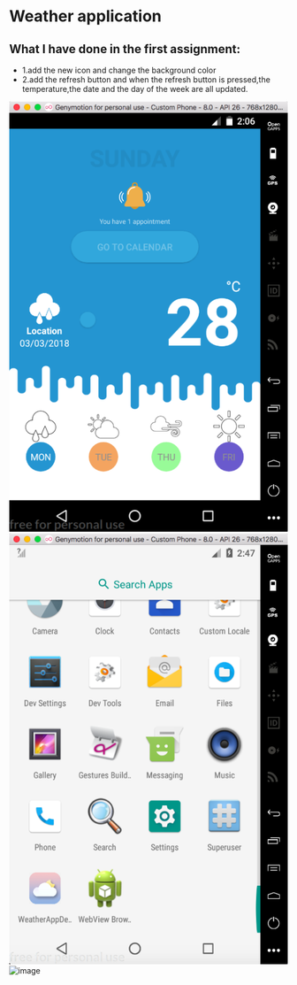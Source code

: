 # Weather application

What I have done in the first assignment:
-----------------------------------------
* 1.add the new icon and change the background color
* 2.add the refresh button and when the refresh button is pressed,the temperature,the date and the day of the week are all updated.

![image](https://github.com/RyanSkyyy/weather-application/blob/master/weather.png)
![image](https://github.com/RyanSkyyy/weather-application/blob/master/weather2.png)
![image](https://github.com/RyanSkyyy/weather-application/blob/master/assignment2.gif)
